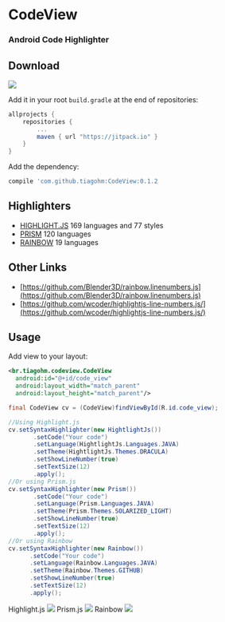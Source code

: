 # CodeView
### Android Code Highlighter

## Download

[![](https://jitpack.io/v/tiagohm/CodeView.svg)](https://jitpack.io/#tiagohm/CodeView)

Add it in your root `build.gradle` at the end of repositories:
```gradle
allprojects {
    repositories {
        ...
        maven { url "https://jitpack.io" }
    }
}
```
Add the dependency:
```gradle
compile 'com.github.tiagohm:CodeView:0.1.2
```

## Highlighters
* [HIGHLIGHT.JS](https://highlightjs.org/)
169 languages and 77 styles
* [PRISM](http://prismjs.com/)
120 languages
* [RAINBOW](https://craig.is/making/rainbows)
19 languages

## Other Links
* [https://github.com/Blender3D/rainbow.linenumbers.js](https://github.com/Blender3D/rainbow.linenumbers.js)
* [https://github.com/wcoder/highlightjs-line-numbers.js/](https://github.com/wcoder/highlightjs-line-numbers.js/)

## Usage

Add view to your layout:
```xml
<br.tiagohm.codeview.CodeView
  android:id="@+id/code_view"
  android:layout_width="match_parent"
  android:layout_height="match_parent"/>
 ```
 ```java
 final CodeView cv = (CodeView)findViewById(R.id.code_view);

 //Using Highlight.js
 cv.setSyntaxHighlighter(new HightlightJs())
        .setCode("Your code")
        .setLanguage(HightlightJs.Languages.JAVA)
        .setTheme(HightlightJs.Themes.DRACULA)
        .setShowLineNumber(true)
        .setTextSize(12)
        .apply();
 //Or using Prism.js
 cv.setSyntaxHighlighter(new Prism())
        .setCode("Your code")
        .setLanguage(Prism.Languages.JAVA)
        .setTheme(Prism.Themes.SOLARIZED_LIGHT)
        .setShowLineNumber(true)
        .setTextSize(12)
        .apply();
//Or using Rainbow
cv.setSyntaxHighlighter(new Rainbow())
       .setCode("Your code")
       .setLanguage(Rainbow.Languages.JAVA)
       .setTheme(Rainbow.Themes.GITHUB)
       .setShowLineNumber(true)
       .setTextSize(12)
       .apply();
 ```

 Highlight.js
 ![](https://raw.githubusercontent.com/tiagohm/CodeView/master/1.png)
 Prism.js
 ![](https://raw.githubusercontent.com/tiagohm/CodeView/master/3.png)
 Rainbow
 ![](https://raw.githubusercontent.com/tiagohm/CodeView/master/2.png)

